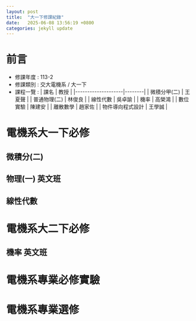 ```yaml
---
layout: post
title:  "大一下修課紀錄"
date:   2025-06-08 13:56:19 +0800
categories: jekyll update
---
```

# **前言**
- 修課年度 : 113-2
- 修課類別 : 交大電機系 / 大一下
- 課程一覽 :
| 課名               | 教授   |
|--------------------|--------|
| 微積分甲(二)        | 王夏聲 |
| 普通物理(二)        | 林俊良 |
| 線性代數            | 吳卓諭 |
| 機率                | 高榮鴻 |
| 數位實驗            | 陳建安 |
| 離散數學            | 趙家佐 |
| 物件導向程式設計    | 王學誠 |


# **電機系大一下必修**
## **微積分(二)**
## **物理(一) 英文班**
## **線性代數**

# **電機系大二下必修**
## **機率 英文班**

# **電機系專業必修實驗**

# **電機系專業選修**